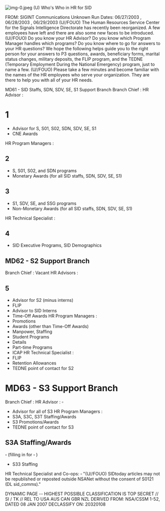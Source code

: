 ![img-0.jpeg](img-0.jpeg)
(U) Who's Who in HR for SID

FROM: SIGINT Communications
Unknown
Run Dates: 06/27/2003 , 06/28/2003 , 06/29/2003
(U//FOUO) The Human Resources Service Center for the Signals Intelligence Directorate has recently been reorganized. A few employees have left and there are also some new faces to be introduced.
(U//FOUO) Do you know your HR Advisor? Do you know which Program Manager handles which programs? Do you know where to go for answers to your HR questions? We hope the following helps guide you to the right person for your answers to P3 questions, awards, beneficiary forms, marital status changes, military deposits, the FLIP program, and the TEDNE (Temporary Employment During the National Emergency) program, just to name a few.
(U//FOUO) Please take a few minutes and become familiar with the names of the HR employees who serve your organization. They are there to help you with all of your HR needs.

MD61 - SID Staffs, SDN, SDV, SE, S1 Support Branch
Branch Chief :
HR Advisor :

# 1 

- Advisor for S, S01, S02, SDN, SDV, SE, S1
- CNE Awards

HR Program Managers :

## 2

- S, S01, S02, and SDN programs
- Monetary Awards (for all SID staffs, SDN, SDV, SE, S1)


## 3

- S1, SDV, SE, and SSG programs
- Non-Monetary Awards (for all SID staffs, SDN, SDV, SE, S1)

HR Technical Specialist :

## 4

- SID Executive Programs, SID Demographics


## MD62 - S2 Support Branch

Branch Chief : Vacant
HR Advisors :

## 5

- Advisor for S2 (minus interns)
- FLIP
- Advisor to SID Interns
- Time-Off Awards
HR Program Managers :
- Promotions
- Awards (other than Time-Off Awards)
- Manpower, Staffing
- Student Programs
- Details
- Part-time Programs
- ICAP
HR Technical Specialist :
- FLIP
- Retention Allowances
- TEDNE point of contact for S2


# MD63 - S3 Support Branch 

Branch Chief :
HR Advisor :
$\square$
- Advisor for all of S3
HR Program Managers :
- S3A, S3C, S3T Staffing/Awards
- S3 Promotions/Awards
- TEDNE point of contact for S3


## S3A Staffing/Awards

$\square$ (filling in for $\square$ )

- S33 Staffing

HR Technical Specialist and Co-ops: $\square$
"(U//FOUO) SIDtoday articles may not be republished or reposted outside NSANet without the consent of S0121 (DL sid_comms)."

DYNAMIC PAGE -- HIGHEST POSSIBLE CLASSIFICATION IS TOP SECRET // SI / TK // REL TO USA AUS CAN GBR NZL
DERIVED FROM: NSA/CSSM 1-52, DATED 08 JAN 2007 DECLASSIFY ON: 20320108
